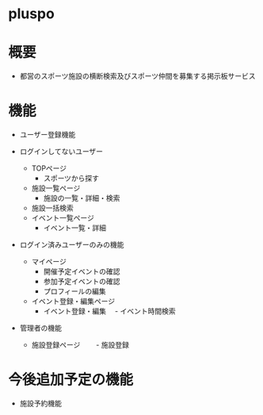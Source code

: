 # pluspo
# 概要
 - 都営のスポーツ施設の横断検索及びスポーツ仲間を募集する掲示板サービス
 
# 機能
- ユーザー登録機能
- ログインしてないユーザー
  - TOPページ
    - スポーツから探す
  - 施設一覧ページ
    - 施設の一覧・詳細・検索
  - 施設一括検索
  - イベント一覧ページ
    - イベント一覧・詳細

- ログイン済みユーザーのみの機能
  - マイページ
    - 開催予定イベントの確認
    - 参加予定イベントの確認
    - プロフィールの編集
  - イベント登録・編集ページ
    - イベント登録・編集
　- イベント時間検索

- 管理者の機能
  - 施設登録ページ
　　- 施設登録


# 今後追加予定の機能
- 施設予約機能
  
# 
